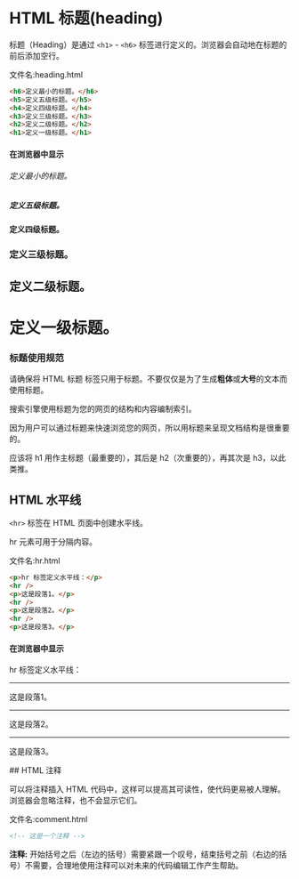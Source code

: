 # HTML 标题(heading)

标题（Heading）是通过 `<h1>` - `<h6>` 标签进行定义的。浏览器会自动地在标题的前后添加空行。

文件名:heading.html


```html
<h6>定义最小的标题。</h6>
<h5>定义五级标题。</h5>
<h4>定义四级标题。</h4>
<h3>定义三级标题。</h3>
<h2>定义二级标题。</h2>
<h1>定义一级标题。</h1>

```
#### 在浏览器中显示
<h6>定义最小的标题。</h6>
<h5>定义五级标题。</h5>
<h4>定义四级标题。</h4>
<h3>定义三级标题。</h3>
<h2>定义二级标题。</h2>
<h1>定义一级标题。</h1>





### 标题使用规范

请确保将 HTML 标题 标签只用于标题。不要仅仅是为了生成**粗体**或**大号**的文本而使用标题。

搜索引擎使用标题为您的网页的结构和内容编制索引。

因为用户可以通过标题来快速浏览您的网页，所以用标题来呈现文档结构是很重要的。

应该将 h1 用作主标题（最重要的），其后是 h2（次重要的），再其次是 h3，以此类推。

## HTML 水平线

`<hr>` 标签在 HTML 页面中创建水平线。

hr 元素可用于分隔内容。

文件名:hr.html

```html
<p>hr 标签定义水平线：</p>
<hr />
<p>这是段落1。</p>
<hr />
<p>这是段落2。</p>
<hr />
<p>这是段落3。</p>
```

#### 在浏览器中显示

<p>hr 标签定义水平线：</p>
<hr />
<p>这是段落1。</p>
<hr />
<p>这是段落2。</p>
<hr />
<p>这是段落3。</p>
## HTML 注释

可以将注释插入 HTML 代码中，这样可以提高其可读性，使代码更易被人理解。浏览器会忽略注释，也不会显示它们。

文件名:comment.html

```html
<!-- 这是一个注释 -->
```

**注释:** 开始括号之后（左边的括号）需要紧跟一个叹号，结束括号之前（右边的括号）不需要，合理地使用注释可以对未来的代码编辑工作产生帮助。